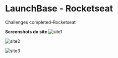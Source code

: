 # LaunchBase - Rocketseat
Challenges completed-Rocketseat

**Screenshots do site**
![site1](https://user-images.githubusercontent.com/68708850/88511360-0c467700-cfbb-11ea-88bd-fcedb1963379.png)


![site2](https://user-images.githubusercontent.com/68708850/88511367-0e103a80-cfbb-11ea-8a16-e945e5ea56f5.png)


![site3](https://user-images.githubusercontent.com/68708850/88511369-0ea8d100-cfbb-11ea-9b25-5f9395a14257.png)
